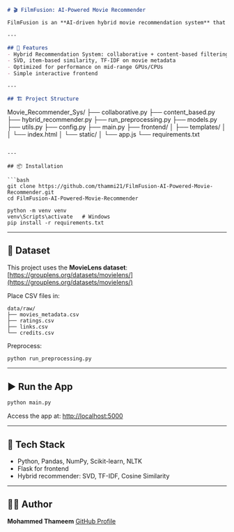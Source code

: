```markdown
# 🎬 FilmFusion: AI-Powered Movie Recommender

FilmFusion is an **AI-driven hybrid movie recommendation system** that combines **Collaborative Filtering** and **Content-Based Filtering** to deliver personalized movie suggestions based on user preferences and movie metadata.

---

## 🚀 Features
- Hybrid Recommendation System: collaborative + content-based filtering  
- SVD, item-based similarity, TF-IDF on movie metadata  
- Optimized for performance on mid-range GPUs/CPUs  
- Simple interactive frontend

---

## 🏗️ Project Structure
```

Movie_Recommender_Sys/
├── collaborative.py
├── content_based.py
├── hybrid_recommender.py
├── run_preprocessing.py
├── models.py
├── utils.py
├── config.py
├── main.py
├── frontend/
│ ├── templates/
│ │ └── index.html
│ └── static/
│ └── app.js
└── requirements.txt

````

---

## 📦 Installation

```bash
git clone https://github.com/thammi21/FilmFusion-AI-Powered-Movie-Recommender.git
cd FilmFusion-AI-Powered-Movie-Recommender

python -m venv venv
venv\Scripts\activate   # Windows
pip install -r requirements.txt
````

---

## 🧩 Dataset

This project uses the **MovieLens dataset**: [https://grouplens.org/datasets/movielens/](https://grouplens.org/datasets/movielens/)

Place CSV files in:

```
data/raw/
├── movies_metadata.csv
├── ratings.csv
├── links.csv
└── credits.csv
```

Preprocess:

```bash
python run_preprocessing.py
```

---

## ▶️ Run the App

```bash
python main.py
```

Access the app at: [http://localhost:5000](http://localhost:5000)

---

## 🧠 Tech Stack

* Python, Pandas, NumPy, Scikit-learn, NLTK
* Flask for frontend
* Hybrid recommender: SVD, TF-IDF, Cosine Similarity

---

## 🧑‍💻 Author

**Mohammed Thameem**
[GitHub Profile](https://github.com/thammi21)

```
```
